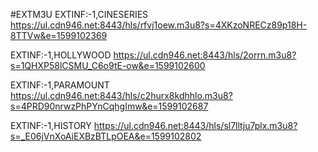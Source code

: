 #EXTM3U
EXTINF:-1,CINESERIES
https://ul.cdn946.net:8443/hls/rfvj1oew.m3u8?s=4XKzoNRECz89p18H-8TTVw&e=1599102369

EXTINF:-1,HOLLYWOOD
https://ul.cdn946.net:8443/hls/2orrn.m3u8?s=1QHXP58lCSMU_C6o9tE-ow&e=1599102600

EXTINF:-1,PARAMOUNT
https://ul.cdn946.net:8443/hls/c2hurx8kdhhlo.m3u8?s=4PRD90nrwzPhPYnCqhgImw&e=1599102687

EXTINF:-1,HISTORY
https://ul.cdn946.net:8443/hls/sl7lltju7plx.m3u8?s=_E06jVnXoAiEXBzBTLpOEA&e=1599102802

